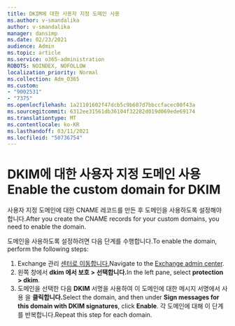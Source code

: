 ```yaml
---
title: DKIM에 대한 사용자 지정 도메인 사용
ms.author: v-smandalika
author: v-smandalika
manager: dansimp
ms.date: 02/23/2021
audience: Admin
ms.topic: article
ms.service: o365-administration
ROBOTS: NOINDEX, NOFOLLOW
localization_priority: Normal
ms.collection: Adm_O365
ms.custom:
- "9002531"
- "7375"
ms.openlocfilehash: 1a21101602f47dcb5c9b607d7bbccfacec00f43a
ms.sourcegitcommit: 6312ee31561db36104f32282d019d069ede69174
ms.translationtype: MT
ms.contentlocale: ko-KR
ms.lasthandoff: 03/11/2021
ms.locfileid: "50736754"
---
```

# <a name="enable-the-custom-domain-for-dkim"></a><span data-ttu-id="11a37-102">DKIM에 대한 사용자 지정 도메인 사용</span><span class="sxs-lookup"><span data-stu-id="11a37-102">Enable the custom domain for DKIM</span></span>

<span data-ttu-id="11a37-103">사용자 지정 도메인에 대한 CNAME 레코드를 만든 후 도메인을 사용하도록 설정해야 합니다.</span><span class="sxs-lookup"><span data-stu-id="11a37-103">After you create the CNAME records for your custom domains, you need to enable the domain.</span></span>

<span data-ttu-id="11a37-104">도메인을 사용하도록 설정하려면 다음 단계를 수행합니다.</span><span class="sxs-lookup"><span data-stu-id="11a37-104">To enable the domain, perform the following steps:</span></span>

1. <span data-ttu-id="11a37-105">Exchange 관리 [센터로 이동합니다.](https://outlook.office365.com/ecp/)</span><span class="sxs-lookup"><span data-stu-id="11a37-105">Navigate to the [Exchange admin center](https://outlook.office365.com/ecp/).</span></span>
2. <span data-ttu-id="11a37-106">왼쪽 창에서 **dkim 에서 보호 > 선택합니다.**</span><span class="sxs-lookup"><span data-stu-id="11a37-106">In the left pane, select **protection > dkim**.</span></span>
3. <span data-ttu-id="11a37-107">도메인을 선택한 다음 **DKIM** 서명을 사용하여 이 도메인에 대한 메시지 서명에서 사용 을 **클릭합니다.**</span><span class="sxs-lookup"><span data-stu-id="11a37-107">Select the domain, and then under **Sign messages for this domain with DKIM signatures**, click **Enable**.</span></span> <span data-ttu-id="11a37-108">각 도메인에 대해 이 단계를 반복합니다.</span><span class="sxs-lookup"><span data-stu-id="11a37-108">Repeat this step for each domain.</span></span>

